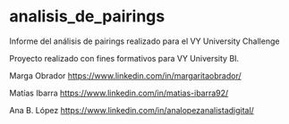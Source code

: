 # analisis_de_pairings
Informe del análisis de pairings realizado para el VY University Challenge

Proyecto realizado con fines formativos para VY University BI. 

Marga Obrador
https://www.linkedin.com/in/margaritaobrador/

Matías Ibarra
https://www.linkedin.com/in/matias-ibarra92/

Ana B. López
https://www.linkedin.com/in/analopezanalistadigital/
